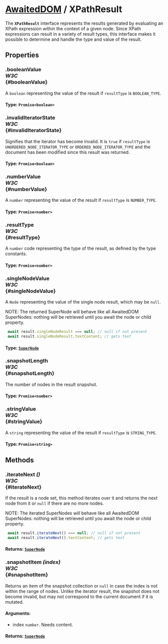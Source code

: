 # [AwaitedDOM](../basic-client/awaited-dom) <span>/</span> XPathResult

<div class='overview'><span class="seoSummary">The <strong><code>XPathResult</code></strong> interface represents the results generated by evaluating an XPath expression within the context of a given node.</span> Since XPath expressions can result in a variety of result types, this interface makes it possible to determine and handle the type and value of the result.</div>

## Properties

### .booleanValue <div class="specs"><i>W3C</i></div> {#booleanValue}

A <code>boolean</code> representing the value of the result if <code>resultType</code> is <code>BOOLEAN_TYPE</code>.

#### **Type**: `Promise<boolean>`

### .invalidIteratorState <div class="specs"><i>W3C</i></div> {#invalidIteratorState}

Signifies that the iterator has become invalid. It is <code>true</code> if <code>resultType</code> is <code>UNORDERED_NODE_ITERATOR_TYPE</code> or <code>ORDERED_NODE_ITERATOR_TYPE</code> and the document has been modified since this result was returned.

#### **Type**: `Promise<boolean>`

### .numberValue <div class="specs"><i>W3C</i></div> {#numberValue}

A <code>number</code> representing the value of the result if <code>resultType</code> is <code>NUMBER_TYPE</code>.

#### **Type**: `Promise<number>`

### .resultType <div class="specs"><i>W3C</i></div> {#resultType}

A <code>number</code> code representing the type of the result, as defined by the type constants.

#### **Type**: `Promise<number>`

### .singleNodeValue <div class="specs"><i>W3C</i></div> {#singleNodeValue}

A <code>Node</code> representing the value of the single node result, which may be <code>null</code>.

NOTE: The returned SuperNode will behave like all AwaitedDOM SuperNodes: nothing will be retrieved until you await the node or child property.

 ```js
  await result.singleNodeResult === null; // null if not present
  await result.singleNodeResult.textContent; // gets text
 ```


#### **Type**: [`SuperNode`](./super-node.md)

### .snapshotLength <div class="specs"><i>W3C</i></div> {#snapshotLength}

The number of nodes in the result snapshot.

#### **Type**: `Promise<number>`

### .stringValue <div class="specs"><i>W3C</i></div> {#stringValue}

A <code>string</code> representing the value of the result if <code>resultType</code> is <code>STRING_TYPE</code>.

#### **Type**: `Promise<string>`

## Methods

### .iterateNext *()* <div class="specs"><i>W3C</i></div> {#iterateNext}

If the result is a node set, this method iterates over it and returns the next node from it or <code>null</code> if there are no more nodes.

NOTE: The iterated SuperNodes will behave like all AwaitedDOM SuperNodes: nothing will be retrieved until you await the node or child property.

 ```js
  await result.iterateNext() === null; // null if not present
  await result.iterateNext().textContent; // gets text
 ```


#### **Returns**: [`SuperNode`](./super-node.md)

### .snapshotItem *(index)* <div class="specs"><i>W3C</i></div> {#snapshotItem}

Returns an item of the snapshot collection or <code>null</code> in case the index is not within the range of nodes. Unlike the iterator result, the snapshot does not become invalid, but may not correspond to the current document if it is mutated.

#### **Arguments**:


 - index `number`. Needs content.

#### **Returns**: [`SuperNode`](./super-node.md)
